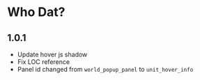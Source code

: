 # Who Dat?

## 1.0.1

- Update hover js shadow
- Fix LOC reference
- Panel id changed from `world_popup_panel` to `unit_hover_info`
